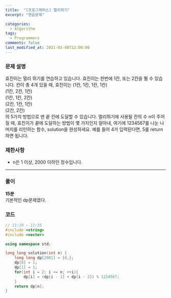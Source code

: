 ```yaml
---
title:  "[프로그래머스] 멀리뛰기"
excerpt: "연습문제"

categories:
  - Algorithm
tags:
  - Programmers
comments: false
last_modified_at: 2021-03-08T12:00:00
---
```

### 문제 설명
효진이는 멀리 뛰기를 연습하고 있습니다. 효진이는 한번에 1칸, 또는 2칸을 뛸 수 있습니다. 칸이 총 4개 있을 때, 효진이는
(1칸, 1칸, 1칸, 1칸)  
(1칸, 2칸, 1칸)  
(1칸, 1칸, 2칸)  
(2칸, 1칸, 1칸)  
(2칸, 2칸)  
의 5가지 방법으로 맨 끝 칸에 도달할 수 있습니다. 멀리뛰기에 사용될 칸의 수 n이 주어질 때, 효진이가 끝에 도달하는 방법이 몇 가지인지 알아내, 여기에 1234567를 나눈 나머지를 리턴하는 함수, solution을 완성하세요. 예를 들어 4가 입력된다면, 5를 return하면 됩니다.


### 제한사항
- n은 1 이상, 2000 이하인 정수입니다.

---
### 풀이
**15분**  
기본적인 dp문제였다.

### 코드
```c++
// 11:19 ~ 11:35
#include <string>
#include <vector>

using namespace std;

long long solution(int n) {
    long long dp[2001] = {0,};
    dp[0] = 1;
    dp[1] = 1;
    for(int i = 2; i <= n; ++i){
        dp[i] = (dp[i - 1] + dp[i - 2]) % 1234567;
    }
    return dp[n];
}
```